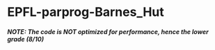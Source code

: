 # EPFL-parprog-Barnes_Hut

##### NOTE: The code is NOT optimized for performance, hence the lower grade (8/10)
